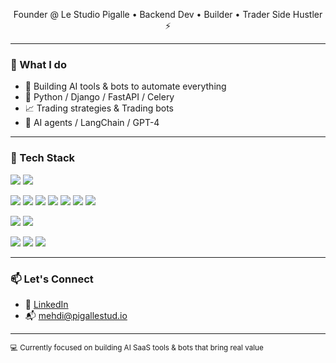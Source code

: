 <p align="center">Founder @ Le Studio Pigalle • Backend Dev • Builder • Trader Side Hustler ⚡</p>

---

### 💼 What I do

- 🧠 Building AI tools & bots to automate everything
- 🔧 Python / Django / FastAPI / Celery
- 📈 Trading strategies & Trading bots
- 💬 AI agents / LangChain / GPT-4

---

### 🔧 Tech Stack

![](https://img.shields.io/badge/-Python-3776AB?style=flat&logo=python&logoColor=white) ![](https://img.shields.io/badge/-JavaScript-FFD700?style=flat&logo=javascript&logoColor=black)

![](https://img.shields.io/badge/-Django-092E20?style=flat&logo=django&logoColor=white) ![](https://img.shields.io/badge/-FastAPI-009688?style=flat&logo=fastapi&logoColor=white) ![](https://img.shields.io/badge/-Celery-378e5d?style=flat&logo=celery&logoColor=white) ![](https://img.shields.io/badge/-SQLAlchemy-7E6C4F?style=flat&logo=sqlalchemy&logoColor=white) ![](https://img.shields.io/badge/-SQLite-003B57?style=flat&logo=sqlite&logoColor=white) ![](https://img.shields.io/badge/-PostgreSQL-336791?style=flat&logo=postgresql&logoColor=white) ![](https://img.shields.io/badge/-MySQL-4479A1?style=flat&logo=mysql&logoColor=white)

![](https://img.shields.io/badge/-OpenAI-4E6EE0?style=flat&logo=openai&logoColor=white) ![](https://img.shields.io/badge/-LangChain-0E6B8B?style=flat&logo=langchain&logoColor=white)

![](https://img.shields.io/badge/-TradingView-00B0A1?style=flat&logo=tradingview&logoColor=white) ![](https://img.shields.io/badge/-MetaTrader_5-00A9E0?style=flat&logo=metaTrader&logoColor=white) ![](https://img.shields.io/badge/-Prorealtime-004C8C?style=flat&logo=prorealtime&logoColor=white)

---

### 📫 Let's Connect

- 💼 [LinkedIn](https://www.linkedin.com/in/mehdi-meraoumia-31b24514b/)
- 📬 mehdi@pigallestud.io

---

<sub>💻 Currently focused on building AI SaaS tools & bots that bring real value</sub>
